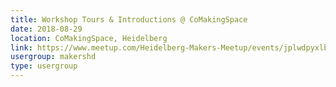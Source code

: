 ```yaml
---
title: Workshop Tours & Introductions @ CoMakingSpace
date: 2018-08-29
location: CoMakingSpace, Heidelberg
link: https://www.meetup.com/Heidelberg-Makers-Meetup/events/jplwdpyxlbmc/
usergroup: makershd
type: usergroup
---
```

